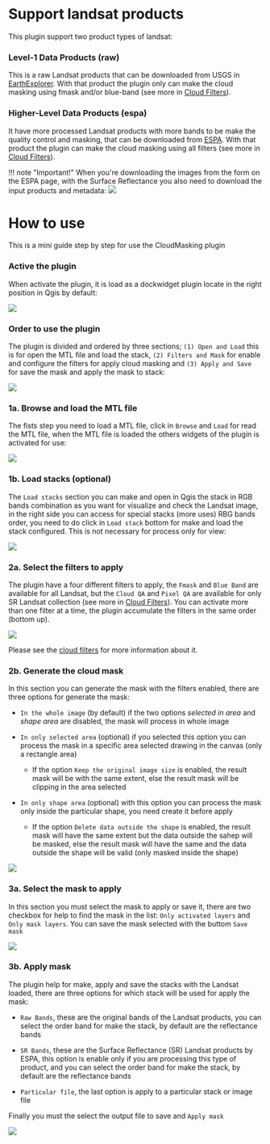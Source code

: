 # Support landsat products

This plugin support two product types of landsat:

### Level-1 Data Products (raw)

This is a raw Landsat products that can be downloaded from USGS in [EarthExplorer](https://earthexplorer.usgs.gov/). With that product the plugin only can make the cloud masking using fmask and/or blue-band (see more in [Cloud Filters](cloud_filters.md)).

### Higher-Level Data Products (espa)

It have more processed Landsat products with more bands to be make the quality control and masking, that can be downloaded from [ESPA](https://espa.cr.usgs.gov/ordering/now). With that product the plugin can make the cloud masking using all filters (see more in [Cloud Filters](cloud_filters.md)).

!!! note "Important!"
    When you're downloading the images from the form on the ESPA page, with the Surface Reflectance you also need to download the input products and metadata:
    ![](img/espa_products_needed.png)

# How to use

This is a mini guide step by step for use the CloudMasking plugin

### Active the plugin

When activate the plugin, it is load as a dockwidget plugin locate in the right position in Qgis by default:

![](img/how_to_use_01.png)

### Order to use the plugin

The plugin is divided and ordered by three sections; `(1) Open and Load` this is for open the MTL file and load the stack, `(2) Filters and Mask` for enable and configure the filters for apply cloud masking and `(3) Apply and Save` for save the mask and apply the mask to stack:

![](img/how_to_use_02.png)

### 1a. Browse and load the MTL file

The fists step you need to load a MTL file, click in `Browse` and `Load` for read the MTL file, when the MTL file is loaded the others widgets of the plugin is activated for use:

![](img/how_to_use_03.png)

### 1b. Load stacks (optional)

The `Load stacks` section you can make and open in Qgis the stack in RGB bands combination as you want for visualize and check the Landsat image, in the right side you can access for special stacks (more uses) RBG bands order, you need to do click in `Load stack` bottom for make and load the stack configured. This is not necessary for process only for view:

![](img/how_to_use_04.png)

### 2a. Select the filters to apply

The plugin have a four different filters to apply, the `Fmask` and `Blue Band` are available for all Landsat, but the `Cloud QA` and `Pixel QA` are available for only SR Landsat collection (see more in [Cloud Filters](cloud_filters.md)). You can activate more than one filter at a time, the plugin accumulate the filters in the same order (bottom up).

![](img/how_to_use_05.png)

Please see the [cloud filters](cloud_filters.md) for more information about it.

### 2b. Generate the cloud mask

In this section you can generate the mask with the filters enabled, there are three options for generate the mask:

- `In the whole image` (by default) if the two options _selected in area_ and _shape area_ are disabled, the mask will process in whole image

- `In only selected area` (optional) if you selected this option you can process the mask in a specific area selected drawing in the canvas (only a rectangle area)

    - If the option `Keep the original image size` is enabled, the result mask will be with the same extent, else the result mask will be clipping in the area selected

- `In only shape area` (optional) with this option you can process the mask only inside the particular shape, you need create it before apply

    - If the option `Delete data outside the shape` is enabled, the result mask will have the same extent but the data outside the sahep will be masked, else the result mask will have the same and the data outside the shape will be valid (only masked inside the shape)

![](img/how_to_use_06.png)

### 3a. Select the mask to apply

In this section you must select the mask to apply or save it, there are two checkbox for help to find the mask in the list: `Only activated layers` and `Only mask layers`. You can save the mask selected with the buttom `Save mask`

![](img/how_to_use_07.png)

### 3b. Apply mask

The plugin help for make, apply and save the stacks with the Landsat loaded, there are three options for which stack will be used for apply the mask:

- `Raw Bands`, these are the original bands of the Landsat products, you can select the order band for make the stack, by default are the reflectance bands

- `SR Bands`, these are the Surface Reflectance (SR) Landsat products by ESPA, this option is enable only if you are processing this type of product, and you can select the order band for make the stack, by default are the reflectance bands

- `Particular file`, the last option is apply to a particular stack or image file

Finally you must the select the output file to save and `Apply mask`

![](img/how_to_use_08.png)

